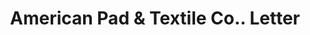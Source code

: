 ---
doi: 10.7916/D8BS049R
date_other: '1917'
date_other_textual: '1917'
form: correspondence
genre:
- Letters (correspondence)
name:
- American Pad & Textile Co.
object_in_context_url: https://biggert.cul.columbia.edu/items/view/ave_biggert_01307
subject_hierarchical_geographic:
- Greenfield, Ohio, United States
subject_name:
- American Pad & Textile Co.
title: American Pad & Textile Co.. Letter
sort_title: American Pad & Textile Co.. Letter
call_number: ave_biggert_01307
coordinates:
- 39.35166666666667,-83.3863888888889
pid: ave_biggert_01307
identifiers: ave_biggert_01307
thumbnail: https://derivativo-1.library.columbia.edu/iiif/2/ldpd:343152/full/!256,256/0/native.jpg
permalink: "/items/ave_biggert_01307/"
layout: iiif-image-page
---